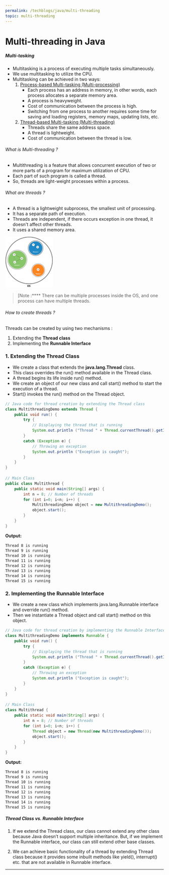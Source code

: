 ```yaml
---
permalink: /techblogs/java/multi-threading
topic: multi-threading
---
```




# Multi-threading in Java

##### Multi-tasking

- Multitasking is a process of executing multiple tasks simultaneously.
- We use multitasking to utilize the CPU.
- Multitasking can be achieved in two ways:
  1. [Process-based Multi-tasking (Multi-processing)]()
     - Each process has an address in memory, in other words, each process allocates a separate memory area.
     - A process is heavyweight.
     - Cost of communication between the process is high.
     - Switching from one process to another requires some time for saving and loading registers, memory maps, updating lists, etc.
  2. [Thread-based Multi-tasking (Multi-threading)]()
     - Threads share the same address space.
     - A thread is lightweight.
     - Cost of communication between the thread is low.

###### What is Multi-threading ?

- Multithreading is a feature that allows concurrent execution of two or more parts of a program for maximum utilization of CPU.
- Each part of such program is called a thread. 
- So, threads are light-weight processes within a process.

###### What are threads ?

- A thread is a lightweight subprocess, the smallest unit of processing.
- It has a separate path of execution.
- Threads are independent, if there occurs exception in one thread, it doesn't affect other threads. 
- It uses a shared memory area.

<img src="assets/java-multithreading.png" alt="Java Multithreading" style="width:30%;" />

> [Note :**** There can be multiple  processes inside the OS, and one process can have multiple threads.

###### How to create threads ?

Threads can be created by using two mechanisms :

1. Extending the **Thread class**
2. Implementing the **Runnable Interface**



### 1. Extending the Thread Class

- We create a class that extends the **java.lang.Thread**  class.
- This class overrides the run() method available in the Thread  class.
- A thread begins its life inside run() method. 
- We create an object of our new class and call start() method to start the execution of a  thread.
- Start()  invokes the run() method on the Thread object.



```java
// Java code for thread creation by extending the Thread class 
class MultithreadingDemo extends Thread { 
    public void run() { 
        try { 
            // Displaying the thread that is running 
            System.out.println ("Thread " + Thread.currentThread().getId() + " is running"); 
        } 
        catch (Exception e) { 
            // Throwing an exception 
            System.out.println ("Exception is caught"); 
        } 
    } 
} 
  
// Main Class 
public class Multithread { 
    public static void main(String[] args) {
        int n = 8; // Number of threads 
        for (int i=0; i<n; i++) { 
            MultithreadingDemo object = new MultithreadingDemo(); 
            object.start(); 
        } 
    } 
} 
```

**Output:**

```
Thread 8 is running
Thread 9 is running
Thread 10 is running
Thread 11 is running
Thread 12 is running
Thread 13 is running
Thread 14 is running
Thread 15 is running
```



### 2. Implementing the Runnable Interface

- We create a new class which implements java.lang.Runnable interface and  override run() method.
- Then we instantiate a Thread object and call  start() method on this object.



```java
// Java code for thread creation by implementing the Runnable Interface 
class MultithreadingDemo implements Runnable { 
    public void run() { 
        try { 
            // Displaying the thread that is running 
            System.out.println ("Thread " + Thread.currentThread().getId() + " is running"); 
        } 
        catch (Exception e) { 
            // Throwing an exception 
            System.out.println ("Exception is caught"); 
        } 
    } 
} 
  
// Main Class 
class Multithread { 
    public static void main(String[] args) { 
        int n = 8; // Number of threads 
        for (int i=0; i<n; i++) { 
            Thread object = new Thread(new MultithreadingDemo()); 
            object.start(); 
        } 
    } 
} 
```

**Output:**

```
Thread 8 is running
Thread 9 is running
Thread 10 is running
Thread 11 is running
Thread 12 is running
Thread 13 is running
Thread 14 is running
Thread 15 is running
```





##### Thread Class vs. Runnable Interface

1. If we extend the Thread class, our class cannot extend any other  class because Java doesn’t support multiple inheritance. But, if we  implement the Runnable interface, our class can still extend other base  classes.

2. We can achieve basic functionality of a thread by extending Thread  class because it provides some inbuilt methods like yield(), interrupt()  etc. that are not available in Runnable interface.





---


























